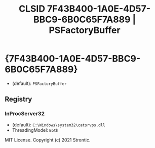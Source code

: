 ﻿---
title: "CLSID 7F43B400-1A0E-4D57-BBC9-6B0C65F7A889 | PSFactoryBuffer"
excerpt: What is COM-Object CLSID 7F43B400-1A0E-4D57-BBC9-6B0C65F7A889?
---

# {7F43B400-1A0E-4D57-BBC9-6B0C65F7A889}

* (default): `PSFactoryBuffer`

## Registry


### InProcServer32

* (default): `C:\Windows\system32\catsrvps.dll`
* ThreadingModel: `Both`

MIT License. Copyright (c) 2021 Strontic.


